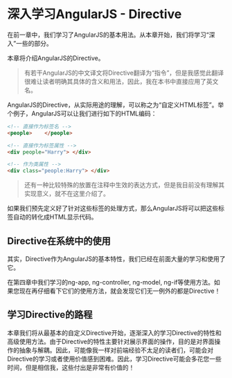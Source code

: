 # 深入学习AngularJS - Directive

在前一章中，我们学习了AngularJS的基本用法。从本章开始，我们将学习“深入”一些的部分。

本章将介绍AngularJS的Directive。

> 有若干AngularJS的中文译文将Directive翻译为“指令”，但是我感觉此翻译很难让读者明确其具体的含义和用法，因此，我在本书中直接应用了英文名。


AngularJS的Directive，从实际用途的理解，可以称之为“自定义HTML标签”。举个例子，AngularJS可以让我们进行如下的HTML编码：

```html
<!-- 直接作为标签名 -->
<people>    </people>

<!-- 直接作为标签属性 -->
<div people="Harry"> </div>

<!-- 作为类属性 -->
<div class="people:Harry"> </div>
```

> 还有一种比较特殊的放置在注释中生效的表达方式，但是我目前没有理解其实现意义，就不在这里介绍了。

如果我们预先定义好了针对这些标签的处理方式，那么AngularJS将可以把这些标签自动的转化成HTML显示代码。

## Directive在系统中的使用

其实，Directive作为AngularJS的基本特性，我们已经在前面大量的学习和使用了它。

在第四章中我们学习的ng-app, ng-controller, ng-model,  ng-if等使用方法。如果您现在再仔细看下它们的使用方法，就会发现它们无一例外的都是Directive！

## 学习Directive的路程

本章我们将从最基本的自定义Directive开始，逐渐深入的学习Directive的特性和高级使用方法。由于Directive的特性主要针对展示界面的操作，目的是对界面操作的抽象与解耦。因此，可能像我一样对前端经验不太足的读者们，可能会对Directive的学习或者使用价值感到困难。因此，学习Directive可能会多花您一些时间，但是相信我，这些付出是非常有价值的！


